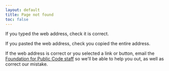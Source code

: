 ```yaml
---
layout: default
title: Page not found
toc: false
---
```


<!-- SPDX-License-Identifier: CC0-1.0 -->
<!-- 2022 by The Foundation for Public Code <info@publiccode.net> -->

If you typed the web address, check it is correct.

If you pasted the web address, check you copied the entire address.

If the web address is correct or you selected a link or button, email the [Foundation for Public Code staff](mailto:info@publiccode.net) so we'll be able to help you out, as well as correct our mistake.
